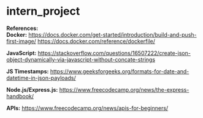 # intern_project



**References:** <br>
**Docker:**
https://docs.docker.com/get-started/introduction/build-and-push-first-image/
https://docs.docker.com/reference/dockerfile/

**JavaScript:**
https://stackoverflow.com/questions/16507222/create-json-object-dynamically-via-javascript-without-concate-strings

**JS Timestamps:**
https://www.geeksforgeeks.org/formats-for-date-and-datetime-in-json-payloads/

**Node.js/Express.js:**
https://www.freecodecamp.org/news/the-express-handbook/

**APIs:**
https://www.freecodecamp.org/news/apis-for-beginners/
